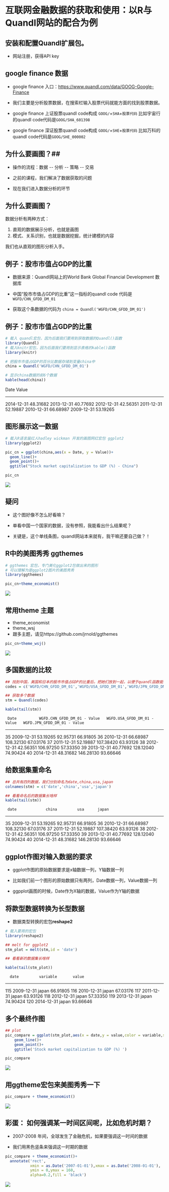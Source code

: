 


# 互联网金融数据的获取和使用：以R与Quandl网站的配合为例 #

## 安装和配置Quandl扩展包。 ##
* 网站注册，获得API key

## google finance 数据 ##
* google finance 入口：https://www.quandl.com/data/GOOG-Google-Finance

* 我们主要是分析股票数据，在搜索栏输入股票代码就能方面的找到股票数据。

* google finance 上证股票quandl code构成 `GOOG/`+`SHA`+`股票代码`
比如宇宙行的quandl code代码是`GOOG/SHA_601398`

* google finance 深证股票quandl code构成 `GOOG/`+`SHE`+`股票代码`
比如万科的quandl code代码是`GOOG/SHE_000002`

## 为什么要画图？##

* 操作的流程：数据 -- 分析 -- 策略 -- 交易

* 之前的课程，我们解决了数据获取的问题

* 现在我们进入数据分析的环节

## 为什么要画图？ ##

数据分析有两种方式：

1. 直观的数据展示分析，也就是画图
2. 模式、关系识别，也就是数据挖掘，统计建模的内容

我们也从直观的图形分析入手。

## 例子：股市市值占GDP的比重 ##

* 数据来源：Quandl网站上的World Bank Global Financial Development 数据库

* 中国“股市市值占GDP的比重”这一指标的quandl code 代码是 `WGFD/CHN_GFDD_DM_01`

* 获取这个条数据的代码为 `china = Quandl('WGFD/CHN_GFDD_DM_01')`

## 例子：股市市值占GDP的比重 ##


```r
# 载入 quandl宏包，因为后面我们要用到获取数据的Quandl()函数
library(Quandl)
# 载入knitr宏包，因为后面我们要用到显示表格的kable()函数
library(knitr)

# 把股市市值占GDP的百分比数据存储到变量china中
china = Quandl('WGFD/CHN_GFDD_DM_01')

# 显示china数据的前6个数据
kable(head(china))
```



Date             Value
-----------  ---------
2014-12-31    48.31682
2013-12-31    40.77692
2012-12-31    42.56351
2011-12-31    52.19887
2010-12-31    66.68987
2009-12-31    53.19265

## 图形展示这一数据


```r
# 载入R语言届红人hadley wickman 开发的画图网红宏包 ggplot2
library(ggplot2)

pic_cn = ggplot(china,aes(x = Date, y = Value))+
  geom_line()+
  geom_point()+
  ggtitle("Stock market capitalization to GDP (%) - China")

pic_cn
```

![](03-quandl_files/figure-html/unnamed-chunk-2-1.png)<!-- -->

## 疑问

* 这个图好像不怎么好看嘛？

* 单看中国一个国家的数据，没有参照，我能看出什么结果呢？

* 关键是，这个单线条图，quandl网站本来就有，我干嘛还要自己做？！

##  R中的美图秀秀 ggthemes


```r
# ggthemes 宏包，专门美化ggplot2包做出来的图形
# 可以理解为是ggplot2图片的美图秀秀
library(ggthemes)

pic_cn+theme_economist()
```

![](03-quandl_files/figure-html/unnamed-chunk-3-1.png)<!-- -->

## 常用theme 主题

* theme_economist
* theme_wsj
* 跟多主题，请见https://github.com/jrnold/ggthemes


```r
pic_cn+theme_wsj()
```

![](03-quandl_files/figure-html/unnamed-chunk-4-1.png)<!-- -->

## 多国数据的比较


```r
## 找到中国，美国和日本的股市市值占GDP的比重后，把她们放到一起，以便于quandl函数能够获得多个数据
codes = c('WGFD/CHN_GFDD_DM_01','WGFD/USA_GFDD_DM_01','WGFD/JPN_GFDD_DM_01')

## 获取多个数据
stm = Quandl(codes)

kable(tail(stm))
```

     Date          WGFD.CHN_GFDD_DM_01 - Value   WGFD.USA_GFDD_DM_01 - Value   WGFD.JPN_GFDD_DM_01 - Value
---  -----------  ----------------------------  ----------------------------  ----------------------------
35   2009-12-31                       53.19265                      92.95731                      66.91805
36   2010-12-31                       66.68987                     108.32130                      67.03176
37   2011-12-31                       52.19887                     107.38420                      63.93126
38   2012-12-31                       42.56351                     106.97250                      57.33350
39   2013-12-31                       40.77692                     128.12040                      74.90424
40   2014-12-31                       48.31682                     146.28130                      93.66646

## 给数据集重命名


```r
## 总共有四列数据，我们分别命名为date,china,usa,japan
colnames(stm) = c('date','china','usa','japan')

## 看看命名后的数据集长啥样
kable(tail(stm))
```

     date             china         usa      japan
---  -----------  ---------  ----------  ---------
35   2009-12-31    53.19265    92.95731   66.91805
36   2010-12-31    66.68987   108.32130   67.03176
37   2011-12-31    52.19887   107.38420   63.93126
38   2012-12-31    42.56351   106.97250   57.33350
39   2013-12-31    40.77692   128.12040   74.90424
40   2014-12-31    48.31682   146.28130   93.66646

## ggplot作图对输入数据的要求

* ggplot作图的原始数据要求是x轴数据一列，Y轴数据一列

* 比如我们前一个图形的原始数据只有两列，Date数据一列，Value数据一列

* ggpplot画图的时候，Date作为X轴的数据，Value作为Y轴的数据

## 将款型数据转换为长型数据

* 数据类型转换的宏包**reshape2**


```r
# 载入要用的宏包
library(reshape2)

## melt for ggplot2
stm_plot = melt(stm,id = 'date')

## 看看新的数据集长啥样

kable(tail(stm_plot))
```

      date         variable       value
----  -----------  ---------  ---------
115   2009-12-31   japan       66.91805
116   2010-12-31   japan       67.03176
117   2011-12-31   japan       63.93126
118   2012-12-31   japan       57.33350
119   2013-12-31   japan       74.90424
120   2014-12-31   japan       93.66646

## 多个最终作图


```r
## plot
pic_compare = ggplot(stm_plot,aes(x = date,y = value,color = variable,shape = variable))+
    geom_line()+
    geom_point()+
    ggtitle('Stock market capitalization to GDP (%) ')

pic_compare
```

![](03-quandl_files/figure-html/unnamed-chunk-8-1.png)<!-- -->

## 用ggtheme宏包来美图秀秀一下


```r
pic_compare + theme_economist()
```

![](03-quandl_files/figure-html/unnamed-chunk-9-1.png)<!-- -->



## 彩蛋： 如何强调某一时间区间呢，比如危机时期？

* 2007-2008 年间，全球发生了金融危机，如果要强调这一时间的数据

* 我们用黑色竖条来强调这一时期的数据


```r
pic_compare + theme_economist()+
  annotate('rect',
           xmin = as.Date('2007-01-01'),xmax = as.Date('2008-01-01'),
           ymin = 0,ymax = 160,
           alpha=0.2,fill = 'black')
```

![](03-quandl_files/figure-html/unnamed-chunk-10-1.png)<!-- -->



